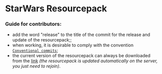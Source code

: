 # StarWars Resourcepack
### Guide for contributors:
- add the word "release" to the title of the commit for the release and update of the resourcepack;;
- when working, it is desirable to comply with the convention [`Сonventional commits`](https://www.conventionalcommits.org/ru/v1.0.0/);
- the current version of the resourcepack can always be downloaded from the [link](https://swrp.skinoff.site/rp.zip) *(the resourcepack is updated automatically on the server, you just need to rejoin)*.
